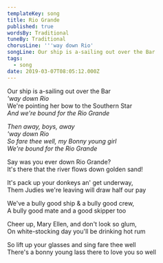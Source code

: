 ```yaml
---
templateKey: song
title: Rio Grande
published: true
wordsBy: Traditional
tuneBy: Traditional
chorusLine: '''way down Rio'
songLine: Our ship is a-sailing out over the Bar
tags:
  - song
date: 2019-03-07T08:05:12.000Z
---
```

Our ship is a-sailing out over the Bar\
_'way down Rio_\
We're pointing her bow to the Southern Star\
_And we're bound for the Rio Grande_

_Then away, boys, away_\
_'way down Rio_\
_So fare thee well, my Bonny young girl_\
_We're bound for the Rio Grande_

Say was you ever down Rio Grande?\
It's there that the river flows down golden sand!

It's pack up your donkeys an' get underway,\
Them Judies we're leaving will draw half our pay

We've a bully good ship & a bully good crew,\
A bully good mate and a good skipper too

Cheer up, Mary Ellen, and don't look so glum,\
On white-stocking day you'll be drinking hot rum

So lift up your glasses and sing fare thee well\
There's a bonny young lass there to love you so well
